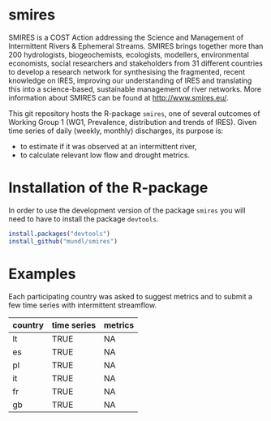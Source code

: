smires
================

SMIRES is a COST Action addressing the Science and Management of Intermittent Rivers & Ephemeral Streams. SMIRES brings together more than 200 hydrologists, biogeochemists, ecologists, modellers, environmental economists, social researchers and stakeholders from 31 different countries to develop a research network for synthesising the fragmented, recent knowledge on IRES, improving our understanding of IRES and translating this into a science-based, sustainable management of river networks. More information about SMIRES can be found at <http://www.smires.eu/>.

This git repository hosts the R-package `smires`, one of several outcomes of Working Group 1 (WG1, Prevalence, distribution and trends of IRES). Given time series of daily (weekly, monthly) discharges, its purpose is:

-   to estimate if it was observed at an intermittent river,
-   to calculate relevant low flow and drought metrics.

Installation of the R-package
=============================

In order to use the development version of the package `smires` you will need to have to install the package `devtools`.

``` r
install.packages("devtools")
install_github("mundl/smires")
```

Examples
========

Each participating country was asked to suggest metrics and to submit a few time series with intermittent streamflow.

| country | time series | metrics |
|:--------|:------------|:--------|
| lt      | TRUE        | NA      |
| es      | TRUE        | NA      |
| pl      | TRUE        | NA      |
| it      | TRUE        | NA      |
| fr      | TRUE        | NA      |
| gb      | TRUE        | NA      |
